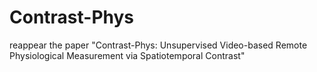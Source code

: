 # Contrast-Phys
reappear the paper "Contrast-Phys: Unsupervised Video-based Remote Physiological Measurement via Spatiotemporal Contrast"
